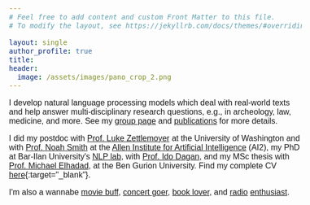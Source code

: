 ```yaml
---
# Feel free to add content and custom Front Matter to this file.
# To modify the layout, see https://jekyllrb.com/docs/themes/#overriding-theme-defaults

layout: single
author_profile: true
title: 
header:
  image: /assets/images/pano_crop_2.png
---
```

<head>
  <meta name="viewport" content="width=device-width, initial-scale=1">
  <link rel="stylesheet" href="https://maxcdn.bootstrapcdn.com/bootstrap/3.3.7/css/bootstrap.min.css">
  <link rel="icon" href="assets/images/logo.png">
  <script src="https://ajax.googleapis.com/ajax/libs/jquery/3.1.1/jquery.min.js"></script>
  <script src="https://maxcdn.bootstrapcdn.com/bootstrap/3.3.7/js/bootstrap.min.js"></script>
<style>
        body {
           font-size: 16px !important;
           color: #2020131;
           font-family: Nunito, sans-serif;
         }
         h3 {
           font-size: 20px;                   
         }
         h2 {
           font-size: 22px;
         }
         h1 {
           font-size: 24px;
         }
  </style>

</head>



I develop natural language processing models which deal with real-world texts and
help answer multi-disciplinary research questions, e.g., in archeology, law, medicine, and more.
See my [group page](group) and [publications](publications) for more details.

I did my postdoc with <a href="https://www.cs.washington.edu/people/faculty/lsz" target="_blank">Prof. Luke Zettlemoyer</a> at the University of Washington and with <a href="https://homes.cs.washington.edu/~nasmith/" target="_blank">Prof. Noah Smith</a> at the
                                  <a href="http://allenai.org" target="_blank">Allen Institute for Artificial Intelligence</a> (AI2),
                                  my PhD at Bar-Ilan University's <a href="http://u.cs.biu.ac.il/~nlp/" target="_blank">NLP lab</a>, with <a href="http://u.cs.biu.ac.il/~dagan/" target="_blank">Prof. Ido Dagan</a>, and my MSc thesis with <a href = "http://www.cs.bgu.ac.il/~elhadad" target="_blank">Prof. Michael Elhadad</a>, at the Ben Gurion University.
Find my complete CV [here](assets/docs/cv.pdf){:target="_blank"}.

I'm also a wannabe <a href="https://letterboxd.com/gabistanovsky/films/diary/" target="_blank">movie buff</a>, <a href="http://www.setlist.fm/concerts/Gabis" target="_blank">concert goer</a>, <a href="https://www.goodreads.com/user/show/24306303-gabriel-stanovsky" target="_blank">book lover</a>, 
						and <a href="https://tunein.com/user/gabrielsatanovsky/" target="_blank">radio</a> <a href="https://www.mixcloud.com/gabriel-satanovsky/" target="_blank">enthusiast</a>.





				
